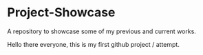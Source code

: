# Project-Showcase
A repository to showcase some of my previous and current works.

Hello there everyone, this is my first github project / attempt.
